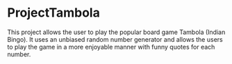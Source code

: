 # ProjectTambola

This project allows the user to play the popular board game Tambola (Indian Bingo). It uses an unbiased random number generator and allows the users to play the game in a more enjoyable manner with funny quotes for each number.
